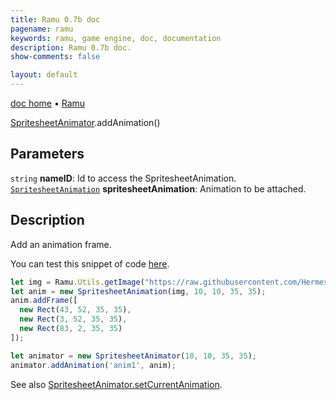 ```yaml
---
title: Ramu 0.7b doc
pagename: ramu
keywords: ramu, game engine, doc, documentation
description: Ramu 0.7b doc.
show-comments: false

layout: default
---
```

[doc home](home) &#8226; [Ramu](../)  

[SpritesheetAnimator](SpritesheetAnimator).addAnimation()   

## Parameters
``string`` **nameID**: Id to access the SpritesheetAnimation.  
[``SpritesheetAnimation``](SpritesheetAnimation) **spritesheetAnimation**: Animation to be attached.

## Description
Add an animation frame.

You can test this snippet of code [here](https://hermespasser.github.io/p/ramu/tryramu/?let%20img%20=%20Ramu.Utils.getImage(%22https://raw.githubusercontent.com/HermesPasser/Ramu/master/demos/img/anim/crossSheet.gif%22);%0Alet%20anim%20=%20new%20SpritesheetAnimation(img,%2010,%2010,%2035,%2035);%0Aanim.addFrame(%5B%0A%20%20new%20Rect(43,%2052,%2035,%2035),%0A%20%20new%20Rect(3,%2052,%2035,%2035),%0A%20%20new%20Rect(83,%202,%2035,%2035)%0A%5D);%0A%0Alet%20animator%20=%20new%20SpritesheetAnimator(10,%2010,%2035,%2035);%0Aanimator.addAnimation(%27anim1%27,%20anim);%0A%0ARamu.init();).
```javascript
let img = Ramu.Utils.getImage("https://raw.githubusercontent.com/HermesPasser/Ramu/master/demos/img/anim/crossSheet.gif");
let anim = new SpritesheetAnimation(img, 10, 10, 35, 35);
anim.addFrame([
  new Rect(43, 52, 35, 35),
  new Rect(3, 52, 35, 35),
  new Rect(83, 2, 35, 35)
]);

let animator = new SpritesheetAnimator(10, 10, 35, 35);
animator.addAnimation('anim1', anim);
``` 

See also [SpritesheetAnimator.setCurrentAnimation](SpritesheetAnimator.setCurrentAnimation).